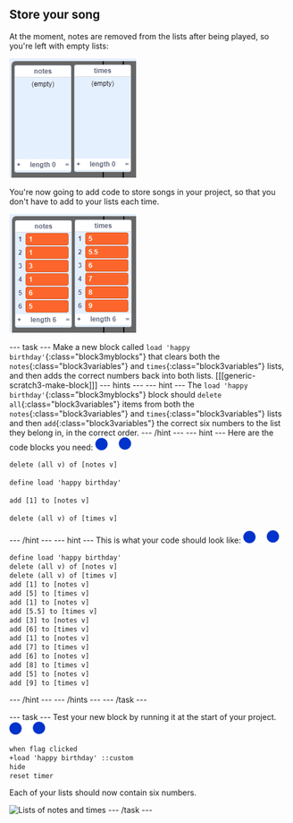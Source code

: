 ## Store your song

At the moment, notes are removed from the lists after being played, so you're left with empty lists:

![Empty lists](images/empty-lists.png)

You're now going to add code to store songs in your project, so that you don't have to add to your lists each time.

![Add notes and times to lists](images/lists-add.png)

--- task ---
Make a new block called `load 'happy birthday'`{:class="block3myblocks"} that clears both the `notes`{:class="block3variables"} and `times`{:class="block3variables"} lists, and then adds the correct numbers back into both lists.
[[[generic-scratch3-make-block]]]
--- hints ---
--- hint ---
The `load 'happy birthday'`{:class="block3myblocks"} block should `delete all`{:class="block3variables"} items from both the `notes`{:class="block3variables"} and `times`{:class="block3variables"} lists and then `add`{:class="block3variables"} the correct six numbers to the list they belong in, in the correct order.
--- /hint ---
--- hint ---
Here are the code blocks you need:
![notes-sprite](images/note-sprite.png)
```blocks3
delete (all v) of [notes v]

define load 'happy birthday'

add [1] to [notes v]

delete (all v) of [times v]
```
--- /hint ---
--- hint ---
This is what your code should look like:
![notes-sprite](images/note-sprite.png)
```blocks3
define load 'happy birthday'
delete (all v) of [notes v]
delete (all v) of [times v]
add [1] to [notes v]
add [5] to [times v]
add [1] to [notes v]
add [5.5] to [times v]
add [3] to [notes v]
add [6] to [times v]
add [1] to [notes v]
add [7] to [times v]
add [6] to [notes v]
add [8] to [times v]
add [5] to [notes v]
add [9] to [times v]
```
--- /hint ---
--- /hints ---
--- /task ---


--- task ---
Test your new block by running it at the start of your project.
![notes-sprite](images/note-sprite.png)
```blocks3
when flag clicked
+load 'happy birthday' ::custom
hide
reset timer
```

Each of your lists should now contain six numbers.

![Lists of notes and times](images/load-list-test.png)
--- /task ---
